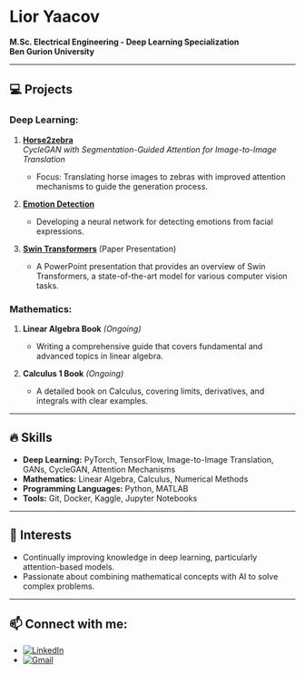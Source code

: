 # Lior Yaacov  
**M.Sc. Electrical Engineering - Deep Learning Specialization**  
**Ben Gurion University**

---

## 💻 Projects

### Deep Learning:
1. **[Horse2zebra](https://github.com/LiorYaacov/Horse2zebra-Image-to-image-Translation)**  
   *CycleGAN with Segmentation-Guided Attention for Image-to-Image Translation*  
   - Focus: Translating horse images to zebras with improved attention mechanisms to guide the generation process.
   
2. **[Emotion Detection](https://github.com/LiorYaacov/EmotionDetection)**  
   - Developing a neural network for detecting emotions from facial expressions.

3. **[Swin Transformers](https://github.com/LiorYaacov/SwinTransformers/tree/main)** (Paper Presentation)
   - A PowerPoint presentation that provides an overview of Swin Transformers, a state-of-the-art model for various computer vision tasks.

### Mathematics:
1. **Linear Algebra Book** *(Ongoing)*  
   - Writing a comprehensive guide that covers fundamental and advanced topics in linear algebra.

2. **Calculus 1 Book** *(Ongoing)*  
   - A detailed book on Calculus, covering limits, derivatives, and integrals with clear examples.



---

## 🔥 Skills
- **Deep Learning:** PyTorch, TensorFlow, Image-to-Image Translation, GANs, CycleGAN, Attention Mechanisms
- **Mathematics:** Linear Algebra, Calculus, Numerical Methods
- **Programming Languages:** Python, MATLAB
- **Tools:** Git, Docker, Kaggle, Jupyter Notebooks

---

## 🌱 Interests
- Continually improving knowledge in deep learning, particularly attention-based models.
- Passionate about combining mathematical concepts with AI to solve complex problems.

---

## 📫 Connect with me:
- [![LinkedIn](https://img.shields.io/badge/-LinkedIn-blue?style=flat&logo=LinkedIn&logoColor=white)](https://www.linkedin.com/in/lior-yaacov/)
- [![Gmail](https://img.shields.io/badge/-Gmail-red?style=flat&logo=Gmail&logoColor=white)](mailto:lior1509@gmail.com)
